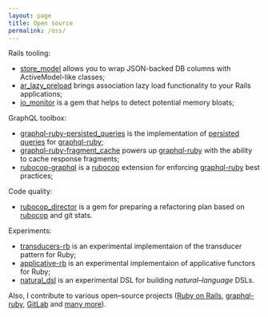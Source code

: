```yaml
---
layout: page
title: Open source
permalink: /oss/
---
```


Rails tooling:

- [store_model](https://github.com/DmitryTsepelev/store_model) allows you to wrap JSON-backed DB columns with ActiveModel-like classes;
- [ar_lazy_preload](https://github.com/DmitryTsepelev/ar_lazy_preload) brings association lazy load functionality to your Rails applications;
- [io_monitor](https://github.com/DmitryTsepelev/io_monitor) is a gem that helps to detect potential memory bloats;

GraphQL toolbox:

- [graphql-ruby-persisted_queries](https://github.com/DmitryTsepelev/graphql-ruby-persisted_queries) is the implementation of [persisted queries](https://github.com/apollographql/apollo-link-persisted-queries) for [graphql-ruby](https://github.com/rmosolgo/graphql-ruby);
- [graphql-ruby-fragment_cache](https://github.com/DmitryTsepelev/graphql-ruby-fragment_cache) powers up [graphql-ruby](https://graphql-ruby.org) with the ability to cache response fragments;
- [rubocop-graphql](https://github.com/DmitryTsepelev/rubocop-graphql) is a [rubocop](https://github.com/rubocop-hq/rubocop) extension for enforcing [graphql-ruby](https://github.com/rmosolgo/graphql-ruby) best practices;

Code quality:

- [rubocop_director](https://github.com/DmitryTsepelev/rubocop_director) is a gem for preparing a refactoring plan based on [rubocop](https://github.com/rubocop-hq/rubocop) and git stats.

Experiments:

- [transducers-rb](https://github.com/DmitryTsepelev/transducers-rb) is an experimental implementaion of the transducer pattern for Ruby;
- [applicative-rb](https://github.com/DmitryTsepelev/applicative-rb) is an experimental implementaion of applicative functors for Ruby;
- [natural_dsl](https://github.com/DmitryTsepelev/natural_dsl) is an experimental DSL for building _natural–language_ DSLs.

Also, I contribute to various open–source projects ([Ruby on Rails](https://github.com/rails/rails/pulls?q=is%3Apr+author%3ADmitryTsepelev+), [graphql-ruby](https://github.com/rmosolgo/graphql-ruby/pulls?q=is%3Apr+author%3ADmitryTsepelev+), [GitLab](https://gitlab.com/gitlab-org/ruby/gems/gitlab-styles/-/merge_requests/95#note_736251081) and [many more](https://github.com/pulls?q=is%3Apr+author%3ADmitryTsepelev+archived%3Afalse+is%3Apublic)).
